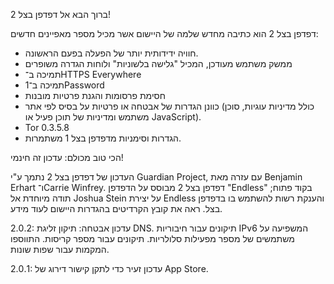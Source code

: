 ברוך הבא אל דפדפן בצל 2!

דפדפן בצל 2 הוא כתיבה מחדש שלמה של היישום אשר מכיל מספר מאפיינים חדשים:

* חוויה ידידותית יותר של הפעלה בפעם הראשונה.
* ממשק משתמש מעודכן, המכיל "גלישה בלשוניות" ולוחות הגדרה משופרים
* תמיכה ב־HTTPS Everywhere
* תמיכה ב‏־1Password
* חסימת פרסומות והגנת פרטיות מובנות
* כוונן הגדרות של אבטחה או פרטיות על בסיס לפי אתר (כולל מדיניות עוגיות, סוכן משתמש ומדיניות של תוכן פעיל או JavaScript).
* Tor 0.3.5.8
* הגדרות וסימניות מדפדפן בצל 1 משתמרות.

הכי טוב מכולם: עדכון זה חינמי!

העדכון של דפדפן בצל 2 נתמך ע"י Guardian Project, עם עזרה מאת Benjamin Erhart ו־Carrie Winfrey. דפדפן בצל 2 מבוסס על הדפדפן "Endless" בקוד פתוח; תודה מיוחדת אל Joshua Stein על יצירת Endless והענקת רשות להשתמש בו בדפדפן בצל. ראה את קובץ הקרדיטים בהגדרות היישום לעוד מידע.

2.0.2: עדכון אבטחה: תיקון זליגת DNS. תיקונים עבור חיבוריות IPv6 המשפיעה על משתמשים של מספר מפעילות סלולריות. תיקונים עבור מספר קריסות. התווספו המקמות עבור שפות שונות.

2.0.1: עדכון זעיר כדי לתקן קישור דירוג של App Store.
